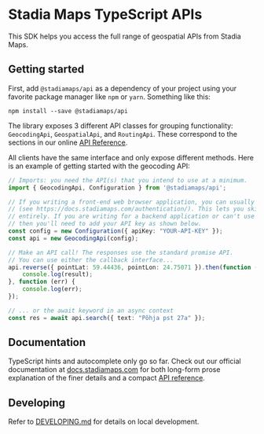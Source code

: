 # Stadia Maps TypeScript APIs

This SDK helps you access the full range of geospatial APIs from Stadia Maps.

## Getting started

First, add `@stadiamaps/api` as a dependency of your project using your favorite package manager
like `npm` or `yarn`. Something like this:

```shell
npm install --save @stadiamaps/api
```

The library exposes 3 different API classes for grouping functionality: `GeocodingApi`,
`GeospatialApi`, and `RoutingApi`. These correspond to the sections in our online
[API Reference](https://docs.stadiamaps.com/api-reference/).

All clients have the same interface and only expose different methods. Here is an
example of getting started with the geocoding API:

```typescript
// Imports: you need the API(s) that you intend to use at a minimum.
import { GeocodingApi, Configuration } from '@stadiamaps/api';

// If you writing a front-end web browser application, you can usually use our domain-based auth
// (see https://docs.stadiamaps.com/authentication/). This lets you skip the configuration app-side
// entirely. If you are writing for a backend application or can't use domain-based auth,
// then you'll need to add your API key as shown below.
const config = new Configuration({ apiKey: "YOUR-API-KEY" });
const api = new GeocodingApi(config);

// Make an API call! The responses use the standard promise API.
// You can use either the callback interface...
api.reverse({ pointLat: 59.44436, pointLon: 24.75071 }).then(function (result) {
    console.log(result);
}, function (err) {
    console.log(err);
});

// ... or the await keyword in an async context
const res = await api.search({ text: "Põhja pst 27a" });
```

## Documentation

TypeScript hints and autocomplete only go so far. Check out our official documentation at
[docs.stadiamaps.com](https://docs.stadiamaps.com/) for both long-form prose explanation of the finer
details and a compact [API reference](https://docs.stadiamaps.com/api-reference/).

## Developing

Refer to [DEVELOPING.md](DEVELOPING.md) for details on local development.

